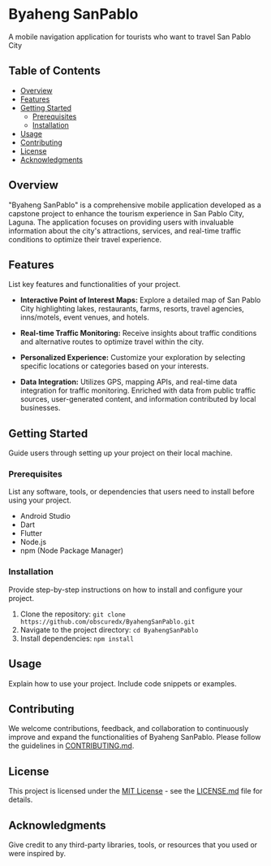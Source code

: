 # Byaheng SanPablo
 A mobile navigation application for tourists who want to travel San Pablo City

## Table of Contents

- [Overview](#overview)
- [Features](#features)
- [Getting Started](#getting-started)
  - [Prerequisites](#prerequisites)
  - [Installation](#installation)
- [Usage](#usage)
- [Contributing](#contributing)
- [License](#license)
- [Acknowledgments](#acknowledgments)

## Overview

"Byaheng SanPablo" is a comprehensive mobile application developed as a capstone project to enhance the tourism experience in San Pablo City, Laguna. The application focuses on providing users with invaluable information about the city's attractions, services, and real-time traffic conditions to optimize their travel experience.

## Features

List key features and functionalities of your project.

- **Interactive Point of Interest Maps:** Explore a detailed map of San Pablo City highlighting lakes, restaurants, farms, resorts, travel agencies, inns/motels, event venues, and hotels.

- **Real-time Traffic Monitoring:** Receive insights about traffic conditions and alternative routes to optimize travel within the city.

- **Personalized Experience:** Customize your exploration by selecting specific locations or categories based on your interests.

- **Data Integration:** Utilizes GPS, mapping APIs, and real-time data integration for traffic monitoring. Enriched with data from public traffic sources, user-generated content, and information contributed by local businesses.

## Getting Started

Guide users through setting up your project on their local machine.

### Prerequisites

List any software, tools, or dependencies that users need to install before using your project.

- Android Studio
- Dart
- Flutter
- Node.js
- npm (Node Package Manager)

### Installation

Provide step-by-step instructions on how to install and configure your project.

1. Clone the repository: `git clone https://github.com/obscuredx/ByahengSanPablo.git`
2. Navigate to the project directory: `cd ByahengSanPablo`
3. Install dependencies: `npm install`

## Usage

Explain how to use your project. Include code snippets or examples.

## Contributing

We welcome contributions, feedback, and collaboration to continuously improve and expand the functionalities of Byaheng SanPablo. Please follow the guidelines in [CONTRIBUTING.md](CONTRIBUTING.md).

## License

This project is licensed under the [MIT License](LICENSE.md) - see the [LICENSE.md](LICENSE.md) file for details.

## Acknowledgments

Give credit to any third-party libraries, tools, or resources that you used or were inspired by.
